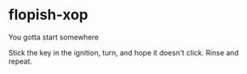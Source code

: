# flopish-xop
You gotta start somewhere


Stick the key in the ignition, turn, and hope it doesn't click. Rinse and repeat.
